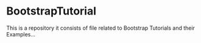 # BootstrapTutorial
This is a repository it consists of file related to Bootstrap Tutorials and their Examples...
